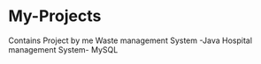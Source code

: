 # My-Projects
Contains Project by me 
Waste management System -Java
Hospital management System- MySQL
